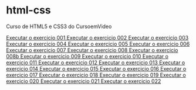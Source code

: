 # html-css
 Curso de HTML5 e CSS3 do CursoemVideo

<a href = "https://joao-heitor.github.io/html-css/exercicios/ex001/"> Executar o exercicio 001 </a>
<a href = "https://joao-heitor.github.io/html-css/exercicios/ex002/"> Executar o exercicio 002 </a>
<a href = "https://joao-heitor.github.io/html-css/exercicios/ex003/"> Executar o exercicio 003 </a>
<a href = "https://joao-heitor.github.io/html-css/exercicios/ex004/"> Executar o exercicio 004 </a>
<a href = "https://joao-heitor.github.io/html-css/exercicios/ex005/"> Executar o exercicio 005 </a>
<a href = "https://joao-heitor.github.io/html-css/exercicios/ex006/"> Executar o exercicio 006 </a>
<a href = "https://joao-heitor.github.io/html-css/exercicios/ex007/"> Executar o exercicio 007 </a>
<a href = "https://joao-heitor.github.io/html-css/exercicios/ex008/"> Executar o exercicio 008 </a>
<a href = "https://joao-heitor.github.io/html-css/exercicios/ex008b/"> Executar o exercicio 008b </a>
<a href = "https://joao-heitor.github.io/html-css/exercicios/ex009/"> Executar o exercicio 009 </a>
<a href = "https://joao-heitor.github.io/html-css/exercicios/ex0010/"> Executar o exercicio 010 </a>
<a href = "https://joao-heitor.github.io/html-css/exercicios/ex0011/"> Executar o exercicio 011 </a>
<a href = "https://joao-heitor.github.io/html-css/exercicios/ex0012/"> Executar o exercicio 012 </a>
<a href = "https://joao-heitor.github.io/html-css/exercicios/ex0013/"> Executar o exercicio 013 </a>
<a href = "https://joao-heitor.github.io/html-css/exercicios/ex0014/"> Executar o exercicio 014 </a>
<a href = "https://joao-heitor.github.io/html-css/exercicios/ex0015/"> Executar o exercicio 015 </a>
<a href = "https://joao-heitor.github.io/html-css/exercicios/ex0016/"> Executar o exercicio 016 </a>
<a href = "https://joao-heitor.github.io/html-css/exercicios/ex0017/"> Executar o exercicio 017 </a>
<a href = "https://joao-heitor.github.io/html-css/exercicios/ex0018/"> Executar o exercicio 018 </a>
<a href = "https://joao-heitor.github.io/html-css/exercicios/ex0019/"> Executar o exercicio 019 </a>
<a href = "https://joao-heitor.github.io/html-css/exercicios/ex0020/"> Executar o exercicio 020 </a>
<a href = "https://joao-heitor.github.io/html-css/exercicios/ex0021/"> Executar o exercicio 021 </a>
<a href = "https://joao-heitor.github.io/html-css/exercicios/ex0022/"> Executar o exercicio 022 </a>
